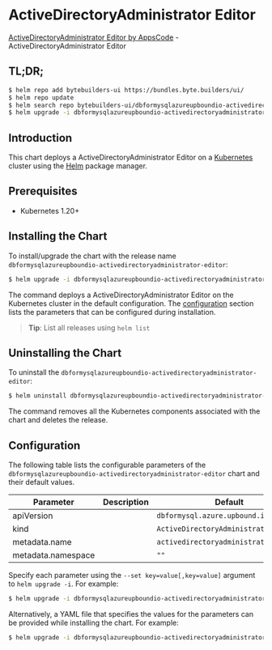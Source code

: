 # ActiveDirectoryAdministrator Editor

[ActiveDirectoryAdministrator Editor by AppsCode](https://byte.builders) - ActiveDirectoryAdministrator Editor

## TL;DR;

```bash
$ helm repo add bytebuilders-ui https://bundles.byte.builders/ui/
$ helm repo update
$ helm search repo bytebuilders-ui/dbformysqlazureupboundio-activedirectoryadministrator-editor --version=v0.4.18
$ helm upgrade -i dbformysqlazureupboundio-activedirectoryadministrator-editor bytebuilders-ui/dbformysqlazureupboundio-activedirectoryadministrator-editor -n default --create-namespace --version=v0.4.18
```

## Introduction

This chart deploys a ActiveDirectoryAdministrator Editor on a [Kubernetes](http://kubernetes.io) cluster using the [Helm](https://helm.sh) package manager.

## Prerequisites

- Kubernetes 1.20+

## Installing the Chart

To install/upgrade the chart with the release name `dbformysqlazureupboundio-activedirectoryadministrator-editor`:

```bash
$ helm upgrade -i dbformysqlazureupboundio-activedirectoryadministrator-editor bytebuilders-ui/dbformysqlazureupboundio-activedirectoryadministrator-editor -n default --create-namespace --version=v0.4.18
```

The command deploys a ActiveDirectoryAdministrator Editor on the Kubernetes cluster in the default configuration. The [configuration](#configuration) section lists the parameters that can be configured during installation.

> **Tip**: List all releases using `helm list`

## Uninstalling the Chart

To uninstall the `dbformysqlazureupboundio-activedirectoryadministrator-editor`:

```bash
$ helm uninstall dbformysqlazureupboundio-activedirectoryadministrator-editor -n default
```

The command removes all the Kubernetes components associated with the chart and deletes the release.

## Configuration

The following table lists the configurable parameters of the `dbformysqlazureupboundio-activedirectoryadministrator-editor` chart and their default values.

|     Parameter      | Description |                     Default                      |
|--------------------|-------------|--------------------------------------------------|
| apiVersion         |             | <code>dbformysql.azure.upbound.io/v1beta1</code> |
| kind               |             | <code>ActiveDirectoryAdministrator</code>        |
| metadata.name      |             | <code>activedirectoryadministrator</code>        |
| metadata.namespace |             | <code>""</code>                                  |


Specify each parameter using the `--set key=value[,key=value]` argument to `helm upgrade -i`. For example:

```bash
$ helm upgrade -i dbformysqlazureupboundio-activedirectoryadministrator-editor bytebuilders-ui/dbformysqlazureupboundio-activedirectoryadministrator-editor -n default --create-namespace --version=v0.4.18 --set apiVersion=dbformysql.azure.upbound.io/v1beta1
```

Alternatively, a YAML file that specifies the values for the parameters can be provided while
installing the chart. For example:

```bash
$ helm upgrade -i dbformysqlazureupboundio-activedirectoryadministrator-editor bytebuilders-ui/dbformysqlazureupboundio-activedirectoryadministrator-editor -n default --create-namespace --version=v0.4.18 --values values.yaml
```
